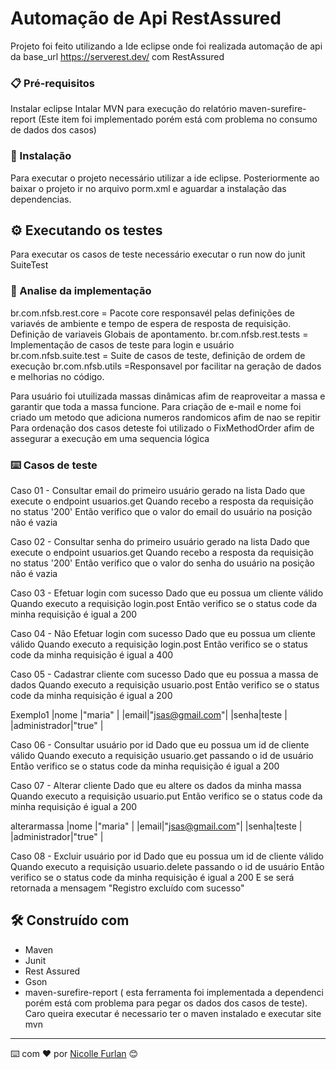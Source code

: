 # Automação de Api RestAssured

Projeto foi feito utilizando a Ide eclipse onde foi realizada automação de api da base_url https://serverest.dev/ com RestAssured

### 📋 Pré-requisitos

Instalar eclipse
Intalar MVN para execução do relatório maven-surefire-report (Este item foi implementado porém está com problema no consumo de dados dos casos)

### 🔧 Instalação

Para executar o projeto necessário utilizar a ide eclipse. Posteriormente ao baixar o projeto ir no arquivo porm.xml e aguardar a instalação das dependencias.

## ⚙️ Executando os testes

Para executar os casos de teste necessário executar o run now do junit SuiteTest

### 🔩 Analise da implementação

br.com.nfsb.rest.core = Pacote core responsavél pelas definições de variavés de ambiente e tempo de espera de resposta de requisição. Definição de variaveis Globais de apontamento.
br.com.nfsb.rest.tests = Implementação de casos de teste para login e usuário
br.com.nfsb.suite.test = Suite de casos de teste, definição de ordem de execução
br.com.nfsb.utils =Responsavel por facilitar na geração de dados e melhorias no código.

Para usuário foi utuilizada massas dinâmicas afim de reaproveitar a massa e garantir que toda a massa funcione.
Para criação de e-mail e nome foi criado um metodo que adiciona numeros randomicos afim de nao se repitir
Para ordenação dos casos deteste foi utilizado o FixMethodOrder afim de assegurar a execução em uma sequencia lógica

### ⌨️ Casos de teste

Caso 01 - Consultar email do primeiro usuário gerado na lista
Dado que execute o endpoint usuarios.get
Quando recebo a resposta da requisição no status '200'
Então verifico que o valor do email do usuário na posição não é vazia

Caso 02 - Consultar senha do primeiro usuário gerado na lista
Dado que execute o endpoint usuarios.get
Quando recebo a resposta da requisição no status '200'
Então verifico que o valor do senha do usuário na posição não é vazia

Caso 03 - Efetuar login com sucesso
Dado que eu possua um cliente válido
Quando executo a requisição login.post
Então verifico se o status code da minha requisição é igual a 200

Caso 04 - Não Efetuar login com sucesso
Dado que eu possua um cliente válido
Quando executo a requisição login.post
Então verifico se o status code da minha requisição é igual a 400

Caso 05 - Cadastrar cliente com sucesso
Dado que eu possua a massa de dados <exemplo1>
Quando executo a requisição usuario.post
Então verifico se o status code da minha requisição é igual a 200

Exemplo1
|nome |"maria"         |
|email|"jsas@gmail.com"|
|senha|teste           |
|administrador|"true"  |  

Caso 06 - Consultar usuário por id
Dado que eu possua um id de cliente válido
Quando executo a requisição usuario.get passando o id de usuário
Então verifico se o status code da minha requisição é igual a 200

Caso 07 - Alterar cliente
Dado que eu altere os dados da minha massa <alterarmassa>
Quando executo a requisição usuario.put 
Então verifico se o status code da minha requisição é igual a 200

alterarmassa
|nome |"maria"         |
|email|"jsas@gmail.com"|
|senha|teste           |
|administrador|"true"  |  

Caso 08 - Excluir usuário por id
Dado que eu possua um id de cliente válido
Quando executo a requisição usuario.delete passando o id de usuário
Então verifico se o status code da minha requisição é igual a 200
E se será retornada a mensagem "Registro excluído com sucesso"



## 🛠️ Construído com

- Maven
- Junit
- Rest Assured
- Gson
- maven-surefire-report ( esta ferramenta foi implementada a dependenci porém está com problema para pegar os dados dos casos de teste). Caro queira executar é necessario ter o maven instalado e executar site mvn




---
⌨️ com ❤️ por [Nicolle Furlan](https://www.linkedin.com/in/nicollefurlan/) 😊
